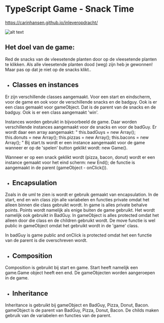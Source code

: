 # TypeScript Game - Snack Time 

https://carinhansen.github.io/inleveropdracht/


[logo]: https://github.com/carinhansen/inleveropdracht/blob/master/docs/images/new-uml.png "uml"
![alt text][logo]

<h2>Het doel van de game:</h2>

Red de snacks van de vleesetende planten door op de vleesetende planten te klikken. Als alle vleesetende planten dood (weg) zijn heb je gewonnen!
Maar pas op dat je niet op de snacks klikt..

- <h2>Classes en instances</h2>

Er zijn verschillende classes aangemaakt. Voor een start en eindscherm, voor de game en ook voor de verschillende snacks en de badguy. Ook is er een class gemaakt voor gameObject. Dat is de parent van de snacks en de badguy. Ook is er een class aangemaakt 'win'.

Instances worden gebruikt in bijvoorbeeld de game. Daar worden verschillende instances aangemaakt voor de snacks en voor de badGuy. Er wordt daar een array aangemaakt:
        "
        this.badGuys = new Array<badGuy>();
        this.donuts = new Array<Donut>();
        this.pizzas = new Array<Pizza>();
        this.bacons = new Array<Bacon>();
        "
Bij start.ts wordt er een instance aangemaakt voor de game wanneer er op de 'spelen' button geklikt wordt: new Game().

Wanneer er op een snack geklikt wordt (pizza, bacon, donut) wordt er een instance gemaakt voor het eind scherm: new End(); de functie is aangemaakt in de parent (gameObject - onClick()).

- <h2>Encapsulation</h2>

Zoals in de uml te zien is wordt er gebruik gemaakt van encapsulation.
In de start, end en win class zijn alle variabelen en functies private omdat het alleen binnen die class gebruikt wordt.
In game is alles private behalve points. Points wordt namelijk als enige buiten de game gebruikt. Het wordt namelijk ook gebruikt in BadGuy. 
In gameObject is alles protected omdat het alleen door die class en de children gebruikt wordt. De move functie is wel public in gameObject omdat het gebruikt wordt in de 'game' class.

In badGuy is game public and onClick is protected omdat het een functie van de parent is die overschreven wordt.


- <h2>Composition</h2>

Composition is gebruikt bij start en game. Start heeft namelijk een game.Game object heeft een end. De gameObjecten worden aangeroepen in de game.

- <h2>Inheritance</h2>

Inheritance is gebruikt bij gameObject en BadGuy, Pizza, Donut, Bacon.
gameObject is de parent van BadGuy, Pizza, Donut, Bacon. De childs maken gebruik van de variabelen en functies van de parent.
